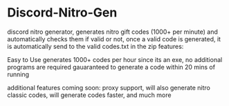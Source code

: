 # Discord-Nitro-Gen
discord nitro generator, generates nitro gift codes (1000+ per minute) and automatically checks them if valid or not, once a valid code is generated, it is automatically send to the valid codes.txt in the zip
features:

Easy to Use
generates 1000+ codes per hour
since its an exe, no additional programs are required
gauaranteed to generate a code within 20 mins of running

additional features coming soon:
proxy support,
will also generate nitro classic codes,
will generate codes faster,
and much more


